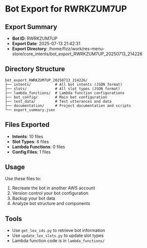 # Bot Export for RWRKZUM7UP

## Export Summary
- **Bot ID**: RWRKZUM7UP
- **Export Date**: 2025-07-13 21:42:31
- **Export Directory**: /home/fizz/work/res-menu-store/core_intents/bot_export_RWRKZUM7UP_20250713_214226

## Directory Structure
```
bot_export_RWRKZUM7UP_20250713_214226/
├── intents/           # All bot intents (JSON format)
├── slots/             # All slot types (JSON format)  
├── lambda_functions/  # Lambda function configurations
├── bot_config/        # Main bot configuration
├── test_data/         # Test utterances and data
├── documentation/     # Project documentation and scripts
└── export_summary.json
```

## Files Exported
- **Intents**: 10 files
- **Slot Types**: 8 files
- **Lambda Functions**: 0 files
- **Config Files**: 1 files

## Usage
Use these files to:
1. Recreate the bot in another AWS account
2. Version control your bot configuration
3. Backup your bot data
4. Analyze bot structure and components

## Tools
- Use `get_lex_ids.py` to retrieve bot information
- Use `update_lex_slots.py` to update slot types
- Lambda function code is in `lambda_functions/`
